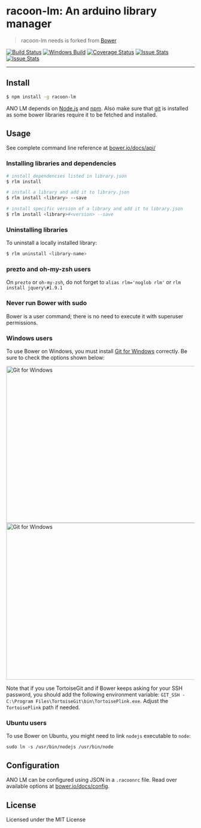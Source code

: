 # racoon-lm: An arduino library manager

> racoon-lm needs is forked from [Bower](https://github.com/bower/bower)

[![Build Status](https://travis-ci.org/taoyuan/racoon-lm.svg?branch=master)](https://travis-ci.org/taoyuan/racoon-lm)
[![Windows Build](https://ci.appveyor.com/api/projects/status/jr6vfra8w84plh2g/branch/master?svg=true)](https://ci.appveyor.com/project/sheerun/bower/history)
[![Coverage Status](https://img.shields.io/coveralls/taoyuan/racoon-lm.svg)](https://coveralls.io/r/taoyuan/racoon-lm?branch=master)
[![Issue Stats](http://issuestats.com/github/taoyuan/racoon-lm/badge/pr?style=flat)](http://issuestats.com/github/taoyuan/racoon-lm)
[![Issue Stats](http://issuestats.com/github/taoyuan/racoon-lm/badge/issue?style=flat)](http://issuestats.com/github/taoyuan/racoon-lm)

---


## Install

```sh
$ npm install -g racoon-lm
```

ANO LM depends on [Node.js](http://nodejs.org/) and [npm](http://npmjs.org/). Also make sure that [git](http://git-scm.com/) is installed as some bower
libraries require it to be fetched and installed.


## Usage

See complete command line reference at [bower.io/docs/api/](http://bower.io/docs/api/)

### Installing libraries and dependencies

```sh
# install dependencies listed in library.json
$ rlm install

# install a library and add it to library.json
$ rlm install <library> --save

# install specific version of a library and add it to library.json
$ rlm install <library>#<version> --save
```

### Uninstalling libraries

To uninstall a locally installed library:

```sh
$ rlm uninstall <library-name>
```

### prezto and oh-my-zsh users

On `prezto` or `oh-my-zsh`, do not forget to `alias rlm='noglob rlm'` or `rlm install jquery\#1.9.1`

### Never run Bower with sudo

Bower is a user command; there is no need to execute it with superuser permissions.

### Windows users

To use Bower on Windows, you must install
[Git for Windows](http://git-for-windows.github.io/) correctly. Be sure to check the
options shown below:

<img src="https://cloud.githubusercontent.com/assets/10702007/10532690/d2e8991a-7386-11e5-9a57-613c7f92e84e.png" width="534" height="418" alt="Git for Windows" />

<img src="https://cloud.githubusercontent.com/assets/10702007/10532694/dbe8857a-7386-11e5-9bd0-367e97644403.png" width="534" height="418" alt="Git for Windows" />

Note that if you use TortoiseGit and if Bower keeps asking for your SSH
password, you should add the following environment variable: `GIT_SSH -
C:\Program Files\TortoiseGit\bin\TortoisePlink.exe`. Adjust the `TortoisePlink`
path if needed.

### Ubuntu users

To use Bower on Ubuntu, you might need to link `nodejs` executable to `node`:

```
sudo ln -s /usr/bin/nodejs /usr/bin/node
```

## Configuration

ANO LM can be configured using JSON in a `.racoonrc` file. Read over available options at [bower.io/docs/config](http://bower.io/docs/config).

## License

Licensed under the MIT License
